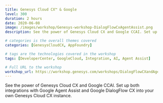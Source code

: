 ```yaml
---
title: Genesys Cloud CX™️ & Google
level: 300
duration: 2 hours
date: 2020-06-08
image: /images/workshop/Genesys-workshop-DialogFlowCxAgentAssist.png
description: See the power of Genesys Cloud CX and Google CCAI. Set up both integrations with Google Agent Assist and Google DialogFlow CX into your own Genesys Cloud CX instance.

# categories is the overall themes covered 
categories: [GenesysCloudCX, AppFoundry]

# tags are the technologies covered in the workshop
tags: [DeveloperCenter, GoogleCloud, Integration, AI, Agent Assist]

# Full URL to the workshop
workshop_url: https://workshop.genesys.com/workshops/DialogFlowCXandAgentAssist/
---
```


See the power of Genesys Cloud CX and Google CCAI. Set up both integrations with Google Agent Assist and Google DialogFlow CX into your own Genesys Cloud CX instance.
